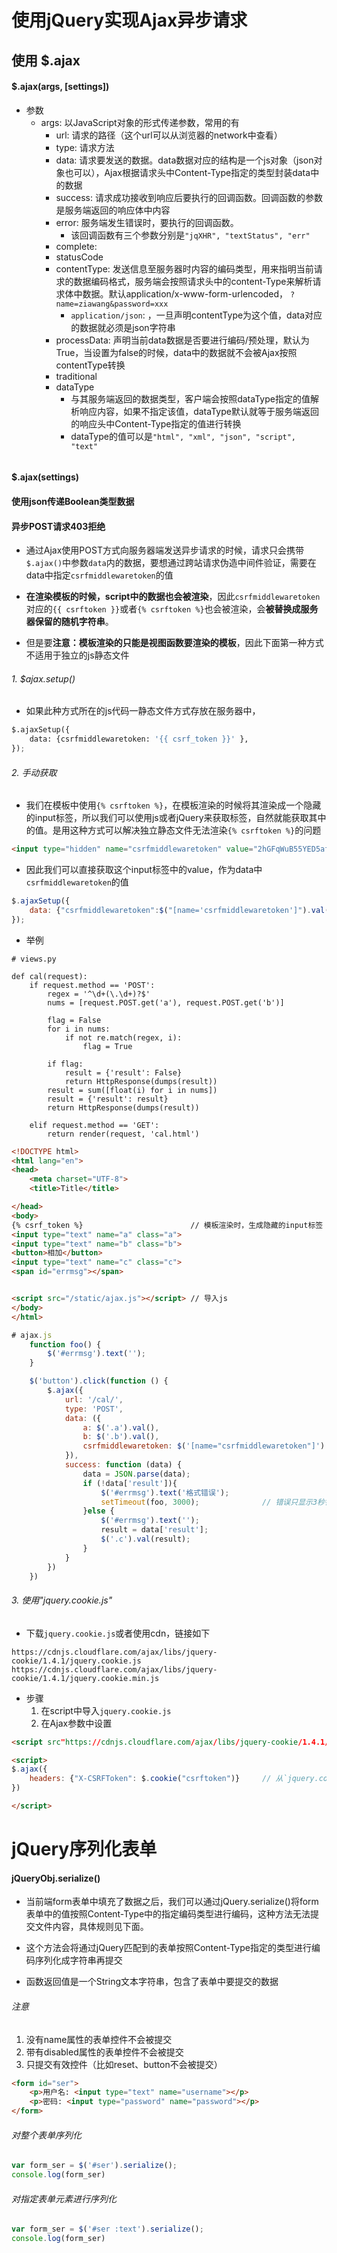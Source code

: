 # 使用jQuery实现Ajax异步请求


## 使用 $.ajax
#### $.ajax(args, [settings])
- 参数
	- args: 以JavaScript对象的形式传递参数，常用的有
		- url: 	请求的路径（这个url可以从浏览器的network中查看）
		- type: 请求方法
		- data: 请求要发送的数据。data数据对应的结构是一个js对象（json对象也可以），Ajax根据请求头中Content-Type指定的类型封装data中的数据
		- success: 请求成功接收到响应后要执行的回调函数。回调函数的参数是服务端返回的响应体中内容
		- error: 服务端发生错误时，要执行的回调函数。
			- 该回调函数有三个参数分别是`"jqXHR", "textStatus", "err"`
		- complete: 
		- statusCode
		- contentType: 发送信息至服务器时内容的编码类型，用来指明当前请求的数据编码格式，服务端会按照请求头中的content-Type来解析请求体中数据。默认application/x-www-form-urlencoded， `?name=ziawang&password=xxx`
			- `application/json`: ，一旦声明contentType为这个值，data对应的数据就必须是json字符串
		- processData: 声明当前data数据是否要进行编码/预处理，默认为True，当设置为false的时候，data中的数据就不会被Ajax按照contentType转换
		- traditional
		- dataType
			- 与其服务端返回的数据类型，客户端会按照dataType指定的值解析响应内容，如果不指定该值，dataType默认就等于服务端返回的响应头中Content-Type指定的值进行转换
			- dataType的值可以是`"html", "xml", "json", "script", "text"`

```javascript

```





#### $.ajax(settings)



#### 使用json传递Boolean类型数据



#### 异步POST请求403拒绝
- 通过Ajax使用POST方式向服务器端发送异步请求的时候，请求只会携带`$.ajax()`中参数`data`内的数据，要想通过跨站请求伪造中间件验证，需要在data中指定`csrfmiddlewaretoken`的值


- **在渲染模板的时候，script中的数据也会被渲染**，因此`csrfmiddlewaretoken`对应的`{{ csrftoken }}`或者`{% csrftoken %}`也会被渲染，会**被替换成服务器保留的随机字符串**。
- 但是要**注意：模板渲染的只能是视图函数要渲染的模板**，因此下面第一种方式不适用于独立的js静态文件

###### 1. $ajax.setup()
- 如果此种方式所在的js代码一静态文件方式存放在服务器中，

```python
$.ajaxSetup({
    data: {csrfmiddlewaretoken: '{{ csrf_token }}' },
});
```

###### 2. 手动获取
- 我们在模板中使用`{% csrftoken %}`，在模板渲染的时候将其渲染成一个隐藏的input标签，所以我们可以使用js或者jQuery来获取标签，自然就能获取其中的值。是用这种方式可以解决独立静态文件无法渲染`{% csrftoken %}`的问题

```html
<input type="hidden" name="csrfmiddlewaretoken" value="2hGFqWuB55YED5afQwsvniiNmMw08NA7vgjEMvzYzgKYDBVfQQmbG5lqeZT9aEw2">
```
	

- 因此我们可以直接获取这个input标签中的value，作为data中`csrfmiddlewaretoken`的值

```javascript
$.ajaxSetup({
    data: {"csrfmiddlewaretoken":$("[name='csrfmiddlewaretoken']").val();
});

```


- 举例

```
# views.py

def cal(request):
    if request.method == 'POST':
        regex = '^\d+(\.\d+)?$'
        nums = [request.POST.get('a'), request.POST.get('b')]

        flag = False
        for i in nums:
            if not re.match(regex, i):
                flag = True

        if flag:
            result = {'result': False}
            return HttpResponse(dumps(result))
        result = sum([float(i) for i in nums])
        result = {'result': result}
        return HttpResponse(dumps(result))

    elif request.method == 'GET':
        return render(request, 'cal.html')
```


```html
<!DOCTYPE html>
<html lang="en">
<head>
    <meta charset="UTF-8">
    <title>Title</title>

</head>
<body>
{% csrf_token %}						// 模板渲染时，生成隐藏的input标签
<input type="text" name="a" class="a">
<input type="text" name="b" class="b">
<button>相加</button>
<input type="text" name="c" class="c">
<span id="errmsg"></span>


<script src="/static/ajax.js"></script>	// 导入js
</body>
</html>
```

```javascript
# ajax.js
    function foo() {
        $('#errmsg').text('');
    }

    $('button').click(function () {
        $.ajax({
            url: '/cal/',
            type: 'POST',
            data: ({
                a: $('.a').val(),
                b: $('.b').val(),
                csrfmiddlewaretoken: $('[name="csrfmiddlewaretoken"]').val(),
            }),
            success: function (data) {
                data = JSON.parse(data);
                if (!data['result']){
                    $('#errmsg').text('格式错误');
                    setTimeout(foo, 3000);				// 错误只显示3秒钟
                }else {
                    $('#errmsg').text('');
                    result = data['result'];
                    $('.c').val(result);
                }
            }
        })
    })
```



###### 3. 使用"jquery.cookie.js" 
- 下载`jquery.cookie.js`或者使用cdn，链接如下

```
https://cdnjs.cloudflare.com/ajax/libs/jquery-cookie/1.4.1/jquery.cookie.js
https://cdnjs.cloudflare.com/ajax/libs/jquery-cookie/1.4.1/jquery.cookie.min.js
```

- 步骤
	1. 在script中导入`jquery.cookie.js`
	2. 在Ajax参数中设置

```html
<script src"https://cdnjs.cloudflare.com/ajax/libs/jquery-cookie/1.4.1/jquery.cookie.min.js"></script>

<script>
$.ajax({
	headers: {"X-CSRFToken": $.cookie("csrftoken")}		// 从`jquery.cookie.js`文件中获取"csrftoken"
})

</script>
```

# jQuery序列化表单

####  jQueryObj.serialize()
- 当前端form表单中填充了数据之后，我们可以通过jQuery.serialize()将form表单中的值按照Content-Type中的指定编码类型进行编码，这种方法无法提交文件内容，具体规则见下面。
- 这个方法会将通过jQuery匹配到的表单按照Content-Type指定的类型进行编码序列化成字符串再提交

- 函数返回值是一个String文本字符串，包含了表单中要提交的数据

###### 注意
1. 没有name属性的表单控件不会被提交
2. 带有disabled属性的表单控件不会被提交
3. 只提交有效控件（比如reset、button不会被提交） 


```html
<form id="ser">
    <p>用户名: <input type="text" name="username"></p>
    <p>密码: <input type="password" name="password"></p>
</form>
```


###### 对整个表单序列化

```javascript
var form_ser = $('#ser').serialize();
console.log(form_ser)
```



###### 对指定表单元素进行序列化

```javascript
var form_ser = $('#ser :text').serialize();
console.log(form_ser)
```